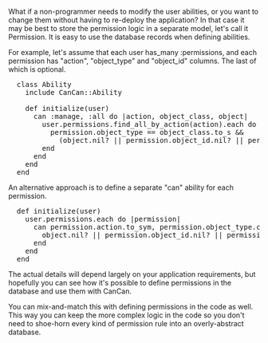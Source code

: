 What if a non-programmer needs to modify the user abilities, or you want to change them without having to re-deploy the application? In that case it may be best to store the permission logic in a separate model, let's call it Permission. It is easy to use the database records when defining abilities.

For example, let's assume that each user has_many :permissions, and each permission has "action", "object_type" and "object_id" columns. The last of which is optional.

<pre>
  class Ability
    include CanCan::Ability

    def initialize(user)
      can :manage, :all do |action, object_class, object|
        user.permissions.find_all_by_action(action).each do |permission|
          permission.object_type == object_class.to_s &&
            (object.nil? || permission.object_id.nil? || permission.object_id == object.id)
        end
      end
    end
  end
</pre>

An alternative approach is to define a separate "can" ability for each permission.

<pre>
  def initialize(user)
    user.permissions.each do |permission|
      can permission.action.to_sym, permission.object_type.constantize do |object|
        object.nil? || permission.object_id.nil? || permission.object_id == object.id
      end
    end
  end
</pre>

The actual details will depend largely on your application requirements, but hopefully you can see how it's possible to define permissions in the database and use them with CanCan.

You can mix-and-match this with defining permissions in the code as well. This way you can keep the more complex logic in the code so you don't need to shoe-horn every kind of permission rule into an overly-abstract database.